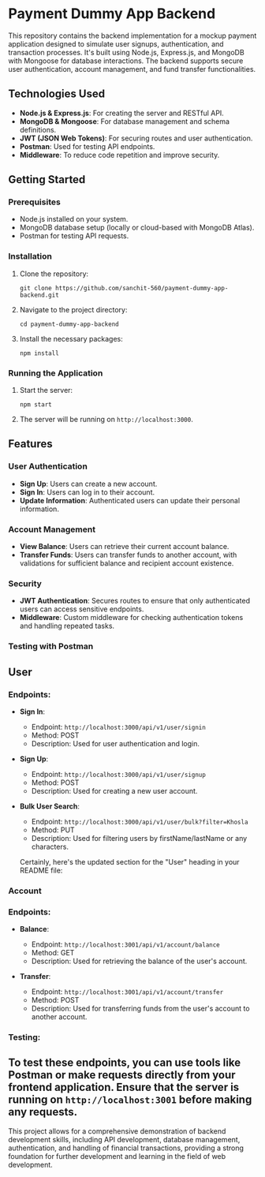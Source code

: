# Payment Dummy App Backend

This repository contains the backend implementation for a mockup payment application designed to simulate user signups, authentication, and transaction processes. It's built using Node.js, Express.js, and MongoDB with Mongoose for database interactions. The backend supports secure user authentication, account management, and fund transfer functionalities.

## Technologies Used

- **Node.js & Express.js**: For creating the server and RESTful API.
- **MongoDB & Mongoose**: For database management and schema definitions.
- **JWT (JSON Web Tokens)**: For securing routes and user authentication.
- **Postman**: Used for testing API endpoints.
- **Middleware**: To reduce code repetition and improve security.

## Getting Started

### Prerequisites

- Node.js installed on your system.
- MongoDB database setup (locally or cloud-based with MongoDB Atlas).
- Postman for testing API requests.

### Installation

1. Clone the repository:
   ```
   git clone https://github.com/sanchit-560/payment-dummy-app-backend.git
   ```
2. Navigate to the project directory:
   ```
   cd payment-dummy-app-backend
   ```
3. Install the necessary packages:
   ```
   npm install
   ```

### Running the Application

1. Start the server:
   ```
   npm start
   ```
2. The server will be running on `http://localhost:3000`.

## Features

### User Authentication

- **Sign Up**: Users can create a new account.
- **Sign In**: Users can log in to their account.
- **Update Information**: Authenticated users can update their personal information.

### Account Management

- **View Balance**: Users can retrieve their current account balance.
- **Transfer Funds**: Users can transfer funds to another account, with validations for sufficient balance and recipient account existence.

### Security

- **JWT Authentication**: Secures routes to ensure that only authenticated users can access sensitive endpoints.
- **Middleware**: Custom middleware for checking authentication tokens and handling repeated tasks.

### Testing with Postman


## User

### Endpoints:

- **Sign In**: 
  - Endpoint: `http://localhost:3000/api/v1/user/signin`
  - Method: POST
  - Description: Used for user authentication and login.
  
- **Sign Up**:
  - Endpoint: `http://localhost:3000/api/v1/user/signup`
  - Method: POST
  - Description: Used for creating a new user account.

- **Bulk User Search**:
  - Endpoint: `http://localhost:3000/api/v1/user/bulk?filter=Khosla`
  - Method: PUT
  - Description: Used for filtering users by firstName/lastName or any characters.
 
  Certainly, here's the updated section for the "User" heading in your README file:

### Account

### Endpoints:

- **Balance**:
  - Endpoint: `http://localhost:3001/api/v1/account/balance`
  - Method: GET
  - Description: Used for retrieving the balance of the user's account.

- **Transfer**:
  - Endpoint: `http://localhost:3001/api/v1/account/transfer`
  - Method: POST
  - Description: Used for transferring funds from the user's account to another account.

### Testing:

To test these endpoints, you can use tools like Postman or make requests directly from your frontend application. Ensure that the server is running on `http://localhost:3001` before making any requests.
---

This project allows for a comprehensive demonstration of backend development skills, including API development, database management, authentication, and handling of financial transactions, providing a strong foundation for further development and learning in the field of web development.
